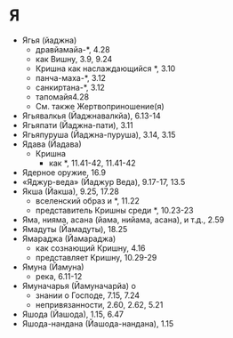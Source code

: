 # Я

- Ягья (йаджна)
  - дравйамайа-\*, 4.28
  - как Вишну, 3.9, 9.24
  - Кришна как наслаждающийся \*, 3.10
  - панча-маха-\*, 3.12
  - санкиртана-\*, 3.12
  - тапомайя4.28
  - См. также Жертвоприношение(я)
- Ягьявалкья (Йаджнавалкйа), 6.13-14
- Ягьяпати (Йаджна-пати), 3.11
- Ягьяпуруша (Йаджна-пуруша), 3.14, 3.15
- Ядава (Йадава)
  - Кришна
    - как \*, 11.41-42, 11.41-42
- Ядерное оружие, 16.9
- «Яджур-веда» (Йаджур Веда), 9.17-17, 13.5
- Якша (Йакша), 9.25, 17.28
  - вселенский образ и \*, 11.22
  - представитель Кришны среди \*, 10.23-23
- Яма, нияма, асана (йама, нийама, асана), и т.д., 2.59
- Ямадуты (Йамадуты), 18.25
- Ямараджа (Йамараджа)
  - как сознающий Кришну, 4.16
  - представляет Кришну, 10.29-29
- Ямуна (Йамуна)
  - река, 6.11-12
- Ямуначарья (Йамуначарйа) о
  - знании о Господе, 7.15, 7.24
  - непривязанности, 2.60, 2.62, 5.21
- Яшода (Йашода), 1.15, 6.47
- Яшода-нандана (Йашода-нандана), 1.15
